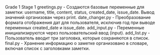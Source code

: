 Grade 1 Stage 1
greetings.py - Создаются базовые переменные для заметки: username, title, content, status, created_date, issue_date. Вывод значений организован через print.
date_changer.py - Преобразование формата отображения дат для пользователя, исключив год при выводе переменных created_date и issue_date.
add_input.py - Переменные инициализируются через пользовательский ввод (input).
add_list.py - Пользователь вводит три заголовка, которые сохраняются в список.
final.py - Хранение информацию о заметке организовано в словаре, включая список с заголовками заметки.

